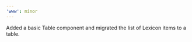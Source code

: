 ```yaml
---
'www': minor
---
```


Added a basic Table component and migrated the list of Lexicon items to a table.
